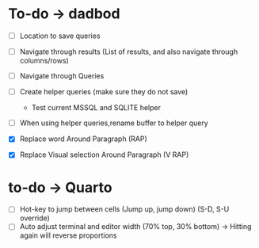 # To-do -> dadbod
- [ ] Location to save queries
- [ ] Navigate through results (List of results, and also navigate through columns/rows)
- [ ] Navigate through Queries
- [ ] Create helper queries (make sure they do not save)
    - Test current MSSQL and SQLITE helper
- [ ] When using helper queries,rename buffer to helper query

- [x] Replace word Around Paragraph (RAP)
- [x] Replace Visual selection Around Paragraph (V RAP)

# to-do -> Quarto
- [ ] Hot-key to jump between cells (Jump up, jump down) (S-D, S-U override)
- [ ] Auto adjust terminal and editor width (70% top, 30% bottom) -> Hitting again will reverse proportions
